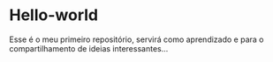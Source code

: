 # Hello-world
Esse é o meu primeiro repositório, servirá como aprendizado e para o compartilhamento de ideias interessantes...
